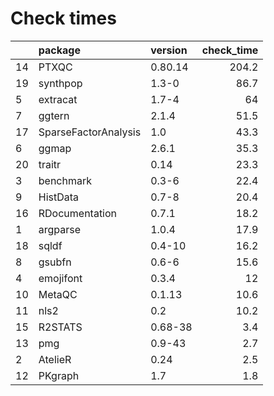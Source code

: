 # Check times

|   |package              |version | check_time|
|:--|:--------------------|:-------|----------:|
|14 |PTXQC                |0.80.14 |      204.2|
|19 |synthpop             |1.3-0   |       86.7|
|5  |extracat             |1.7-4   |         64|
|7  |ggtern               |2.1.4   |       51.5|
|17 |SparseFactorAnalysis |1.0     |       43.3|
|6  |ggmap                |2.6.1   |       35.3|
|20 |traitr               |0.14    |       23.3|
|3  |benchmark            |0.3-6   |       22.4|
|9  |HistData             |0.7-8   |       20.4|
|16 |RDocumentation       |0.7.1   |       18.2|
|1  |argparse             |1.0.4   |       17.9|
|18 |sqldf                |0.4-10  |       16.2|
|8  |gsubfn               |0.6-6   |       15.6|
|4  |emojifont            |0.3.4   |         12|
|10 |MetaQC               |0.1.13  |       10.6|
|11 |nls2                 |0.2     |       10.2|
|15 |R2STATS              |0.68-38 |        3.4|
|13 |pmg                  |0.9-43  |        2.7|
|2  |AtelieR              |0.24    |        2.5|
|12 |PKgraph              |1.7     |        1.8|


